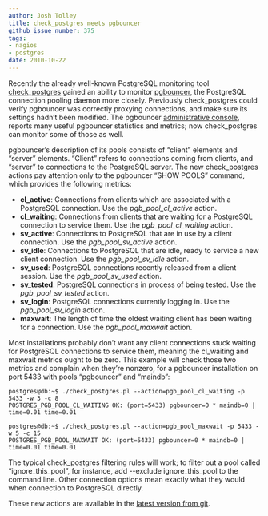```yaml
---
author: Josh Tolley
title: check_postgres meets pgbouncer
github_issue_number: 375
tags:
- nagios
- postgres
date: 2010-10-22
---
```




Recently the already well-known PostgreSQL monitoring tool [check_postgres](https://bucardo.org/wiki/Check_postgres) gained an ability to monitor [pgbouncer](http://pgfoundry.org/projects/pgbouncer/), the PostgreSQL connection pooling daemon more closely. Previously check_postgres could verify pgbouncer was correctly proxying connections, and make sure its settings hadn’t been modified. The pgbouncer [administrative console](https://pgbouncer.github.io/usage.html), reports many useful pgbouncer statistics and metrics; now check_postgres can monitor some of those as well.

pgbouncer’s description of its pools consists of “client” elements and “server” elements. “Client” refers to connections coming from clients, and “server” to connections to the PostgreSQL server. The new check_postgres actions pay attention only to the pgbouncer “SHOW POOLS” command, which provides the following metrics:

- **cl_active**: Connections from clients which are associated with a PostgreSQL connection. Use the *pgb_pool_cl_active* action.
- **cl_waiting**: Connections from clients that are waiting for a PostgreSQL connection to service them. Use the *pgb_pool_cl_waiting* action.
- **sv_active**: Connections to PostgreSQL that are in use by a client connection. Use the *pgb_pool_sv_active* action.
- **sv_idle**: Connections to PostgreSQL that are idle, ready to service a new client connection. Use the *pgb_pool_sv_idle* action.
- **sv_used**: PostgreSQL connections recently released from a client session. Use the *pgb_pool_sv_used* action.
- **sv_tested**: PostgreSQL connections in process of being tested. Use the *pgb_pool_sv_tested* action.
- **sv_login**: PostgreSQL connections currently logging in. Use the *pgb_pool_sv_login* action.
- **maxwait**: The length of time the oldest waiting client has been waiting for a connection. Use the *pgb_pool_maxwait* action.

Most installations probably don’t want any client connections stuck waiting for PostgreSQL connections to service them, meaning the cl_waiting and maxwait metrics ought to be zero. This example will check those two metrics and complain when they’re nonzero, for a pgbouncer installation on port 5433 with pools “pgbouncer” and “maindb”:

```plain
postgres@db:~$ ./check_postgres.pl --action=pgb_pool_cl_waiting -p 5433 -w 3 -c 8
POSTGRES_PGB_POOL_CL_WAITING OK: (port=5433) pgbouncer=0 * maindb=0 | time=0.01 time=0.01

postgres@db:~$ ./check_postgres.pl --action=pgb_pool_maxwait -p 5433 -w 5 -c 15 
POSTGRES_PGB_POOL_MAXWAIT OK: (port=5433) pgbouncer=0 * maindb=0 | time=0.01 time=0.01
```

The typical check_postgres filtering rules will work; to filter out a pool called “ignore_this_pool”, for instance, add --exclude ignore_this_pool to the command line. Other connection options mean exactly what they would when connection to PostgreSQL directly.

These new actions are available in the [latest version from git](https://github.com/bucardo/check_postgres/blob/master/check_postgres.pl).



